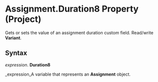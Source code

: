 
# Assignment.Duration8 Property (Project)

 Gets or sets the value of an assignment duration custom field. Read/write **Variant**.


## Syntax

 _expression_. **Duration8**

 _expression_A variable that represents an  **Assignment** object.


